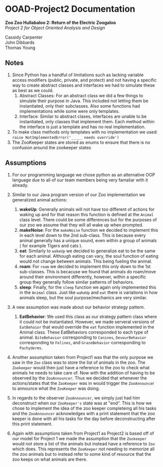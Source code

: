 # OOAD-Project2 Documentation


<b>Zoo Zoo Hullabaloo 2: Return of the Electric Zoogaloo</b> <br>
<i>Project 2 for Object Oriented Analysis and Design</i>

Cassidy Carpenter <br>
John Dibbards <br>
Thomas Young <br>

## Notes

1. Since Python has a handful of limitations such as lacking variable access modifiers (public, private, and protect) and not having a specific way to create abstract classes and interfaces we had to simulate these as best as we could.
    1. Abstract Classes: For an abstract class we did a few things to simulate their purpose in Java. This included not letting them be instantiated, only their subclasses. Also some functions had implementations while some were only templates.
    2. Interface: Similar to abstract clases, interfaces are unable to be instantiated, only classes that implement them. Each method within the interface is just a template and has no real implementation.
2. To make class methods only templates with no implementation we used:<br> `raise NotImplementedError('_____ needs override')`
3. The ZooKeeper states are stored as enums to ensure that there is no confusion around the zookeeper states

## Assumptions

1. For our programming language we chose python as an alternative OOP language due to all of our team members
being very famaliar with it already.
2. Similar to our Java program version of our Zoo implementation we generalized animal actions:
    1. **wakeUp**: Generally animals will not have too different of actions for waking up and for that reason this function is defined at the `Animal` class level. There could be some differences but for the purposes of our zoo we assume that they will all wake up when prompted.
    2. **makeNoise**: For the `makeNoise` function we decided to implement this in each level down to the 2nd sub-class. This is because every animal generally has a unique sound, even within a group of animals ( for example Tigers and cats ).
    3. **eat**: Similarly to `wakeUp` we decided to generalize eat to be the same for each animal. Although eating can vary, the soul function of eating would not change between animals. This being fueling the animal.
    4. **roam**: For `roam` we decided to implement this only down to the 1st sub-classes. This is becacuse we found that animals do roam/move around their environment differently, however, within a specific group they generally follow similar patterns of behaviors.
    5. **sleep**: Finally, for the `sleep` function we again only implemented this in the `Animal` class. Just like `wakeUp` and `eat` there is variations in how animals sleep, but the soul purpose/mechanics are very similar.
    
3. A new assumption was made about our behavior strategy pattern.
    1. **EatBehavior**: We used this class as our strategy pattern class where it could not be instantiated. However, we made serveral
    versions of `EatBehaior` that would override the `eat` function implemented in the Animal class. These EatBehaviors corresponded to each type 
    of animal. `BiteBehavior` corresponding to `Canines`, `DevourBehavior` corresponding to `Felines`, and `GrazeBehavior` corresponding to `Pachyderms`. 
4. Another assumption taken from Project1 was that the only purpose we saw in the `Zoo` class was to store the list of animals in the zoo. The `Zookeeper` would then just have a reference to the zoo to check what animals he needs to take care of.
Now with the addition of having to be observed by the `ZooAnnouncer`. Thus we decided that whenever the actions/states that the `ZooKeeper` was in would trigger the `ZooAnnounce`r to announce what the `ZooKeeper` was doing.
5. In regards to the observer `ZooAnnouncer`, we simply just had him deconstruct when our `ZooKeeper's` state was at "end". This is how we chose to implement the idea of the zoo keeper completeing all his tasks and the `ZooAnnouncer` acknowledges with a print statement that the zoo keeper is done with all his tasks for the day before deconstructing after this print statement. 
6. Again with assumptions taken from Project1 as Project2 is based off of our model for Project 1 we made the assumption that the `Zookeeper` would not store a list of the animals but instead have a reference to `Zoo` which does. This represents the `ZooKeeper` not needing to memorize all the zoo animals but to instead refer to some kind of resource that the zoo keeps on what animals are there.
